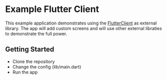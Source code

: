 # Example Flutter Client

This example application demonstrates using the [FlutterClient](https://github.com/sibvisions/flutterclient) as external library. The app will add custom screens and will use other external libraties to demonstrate the full power.

## Getting Started

* Clone the repository
* Change the config (lib/main.dart)
* Run the app